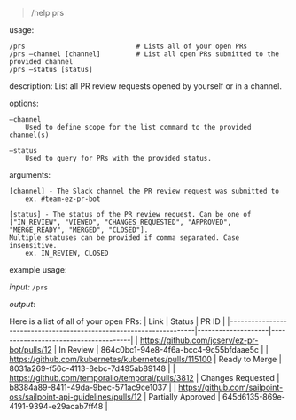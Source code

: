 > /help prs

usage: 

	/prs 							# Lists all of your open PRs
	/prs —channel [channel]			# List all open PRs submitted to the provided channel
	/prs —status [status]
	
description: List all PR review requests opened by yourself or in a channel.

options:

	—channel
		Used to define scope for the list command to the provided channel(s)

	—status
		Used to query for PRs with the provided status.

arguments:

	[channel] - The Slack channel the PR review request was submitted to
		ex. #team-ez-pr-bot

	[status] - The status of the PR review request. Can be one of ["IN_REVIEW", "VIEWED", "CHANGES_REQUESTED", "APPROVED", "MERGE_READY", "MERGED", "CLOSED"]. 
	Multiple statuses can be provided if comma separated. Case insensitive.
		ex. IN_REVIEW, CLOSED


example usage:

*input:* `/prs`

*output*:

Here is a list of all of your open PRs:
| Link                                                               | Status             | PR ID                                |
|--------------------------------------------------------------------|--------------------|--------------------------------------|
| https://github.com/jcserv/ez-pr-bot/pulls/12                       | In Review          | 864c0bc1-94e8-4f6a-bcc4-9c55bfdaae5c |
| https://github.com/kubernetes/kubernetes/pulls/115100              | Ready to Merge     | 8031a269-f56c-4113-8ebc-7d495ab89148 |
| https://github.com/temporalio/temporal/pulls/3812                  | Changes Requested  | b8384a89-8411-49da-9bec-571ac9ce1037 |
| https://github.com/sailpoint-oss/sailpoint-api-guidelines/pulls/12 | Partially Approved | 645d6135-869e-4191-9394-e29acab7ff48 |
	